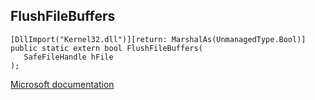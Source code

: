## FlushFileBuffers

```
[DllImport("Kernel32.dll")][return: MarshalAs(UnmanagedType.Bool)]
public static extern bool FlushFileBuffers(
   SafeFileHandle hFile
);
```

[Microsoft documentation](https://docs.microsoft.com/en-us/windows/win32/api/fileapi/nf-fileapi-flushfilebuffers)
